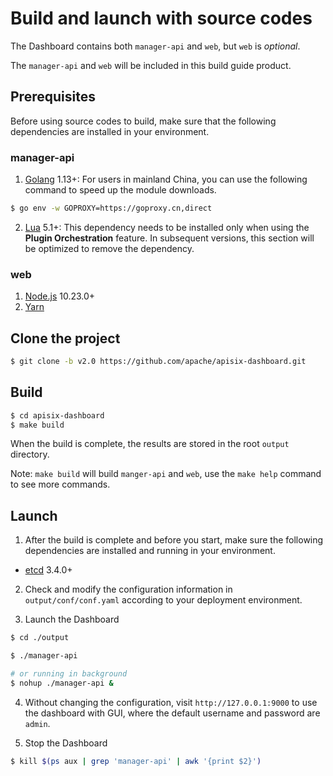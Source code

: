 <!--
#
# Licensed to the Apache Software Foundation (ASF) under one or more
# contributor license agreements.  See the NOTICE file distributed with
# this work for additional information regarding copyright ownership.
# The ASF licenses this file to You under the Apache License, Version 2.0
# (the "License"); you may not use this file except in compliance with
# the License.  You may obtain a copy of the License at
#
#     http://www.apache.org/licenses/LICENSE-2.0
#
# Unless required by applicable law or agreed to in writing, software
# distributed under the License is distributed on an "AS IS" BASIS,
# WITHOUT WARRANTIES OR CONDITIONS OF ANY KIND, either express or implied.
# See the License for the specific language governing permissions and
# limitations under the License.
#
-->

# Build and launch with source codes

The Dashboard contains both `manager-api` and `web`, but `web` is _optional_.

The `manager-api` and `web` will be included in this build guide product.

## Prerequisites

Before using source codes to build, make sure that the following dependencies are installed in your environment.

### manager-api

1. [Golang](https://golang.org/dl/) 1.13+: For users in mainland China, you can use the following command to speed up the module downloads.

```sh
$ go env -w GOPROXY=https://goproxy.cn,direct
```

2. [Lua](https://www.lua.org/download.html) 5.1+: This dependency needs to be installed only when using the **Plugin Orchestration** feature. In subsequent versions, this section will be optimized to remove the dependency.

### web

1. [Node.js](https://nodejs.org/en/download/) 10.23.0+
2. [Yarn](https://yarnpkg.com/getting-started/install)

## Clone the project

```sh
$ git clone -b v2.0 https://github.com/apache/apisix-dashboard.git
```

## Build

```sh
$ cd apisix-dashboard
$ make build
```

When the build is complete, the results are stored in the root `output` directory.

Note: `make build` will build `manger-api` and `web`, use the `make help` command to see more commands.

## Launch

1. After the build is complete and before you start, make sure the following dependencies are installed and running in your environment.

- [etcd](https://etcd.io/docs/v3.4.0/dl-build/) 3.4.0+

2. Check and modify the configuration information in `output/conf/conf.yaml` according to your deployment environment.

3. Launch the Dashboard

```sh
$ cd ./output

$ ./manager-api

# or running in background
$ nohup ./manager-api &
```

4. Without changing the configuration, visit `http://127.0.0.1:9000` to use the dashboard with GUI, where the default username and password are `admin`.

5. Stop the Dashboard

```sh
$ kill $(ps aux | grep 'manager-api' | awk '{print $2}')
```
